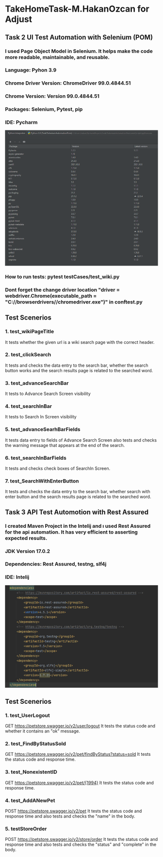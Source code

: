 # TakeHomeTask-M.HakanOzcan for Adjust


## Task 2 UI Test Automation with Selenium (POM)

### I used Page Object Model in Selenium. It helps make the code more readable, maintainable, and reusable.

### Language: Pyhon 3.9
### Chrome Driver Version: ChromeDriver 99.0.4844.51
### Chrome Version: Version 99.0.4844.51
### Packages: Selenium, Pytest, pip
### IDE: Pycharm

![](pycharm.png)

### How to run tests: pytest testCases/test_wiki.py

### Dont forget the change driver location "driver = webdriver.Chrome(executable_path = "C://browserdrivers//chromedriver.exe")" in conftest.py

## Test Scenerios

### 1. test_wikiPageTitle
It tests whether the given url is a wiki search page with the correct header.

### 2. test_clickSearch
It tests and checks the data entry to the search bar, whether the search button works and the search results page is related to the searched word.

### 3. test_advanceSearchBar
It tests to Advance Search Screen visibility

### 4. test_searchInBar
It tests to Search In Screen visibility

### 5. test_advanceSearhBarFields
It tests data entry to fields of Advance Search Screen also tests and checks the warning message that appears at the end of the search.

### 6. test_searchInBarFields
It tests and checks check boxes of SearchIn Screen.

### 7. test_SearchWithEnterButton
It tests and checks the data entry to the search bar, whether search with enter button and the search results page is related to the searched word.

## Task 3 API Test Automotion with Rest Assured

### I created Maven Project in the Intelij and ı used Rest Assured for the api automation. It has very efficient to asserting expected results.

### JDK Version 17.0.2
### Dependencies: Rest Assured, testng, slf4j
### IDE: Intelij

![](intelij.png)

## Test Scenerios

### 1. test_UserLogout
GET https://petstore.swagger.io/v2/user/logout It tests the status code and whether it contains an "ok" message.

### 2. test_FindByStatusSold
GET https://petstore.swagger.io/v2/pet/findByStatus?status=sold It tests the status code and response time.

### 3. test_NonexistentID

GET https://petstore.swagger.io/v2/pet/{1994} It tests the status code and response time.

### 4. test_AddANewPet

POST https://petstore.swagger.io/v2/pet  It tests the status code and response time and also tests and checks the "name" in the body.

### 5. testStoreOrder

POST https://petstore.swagger.io/v2/store/order It tests the status code and response time and also tests and checks the "status" and "complete" in the body.
